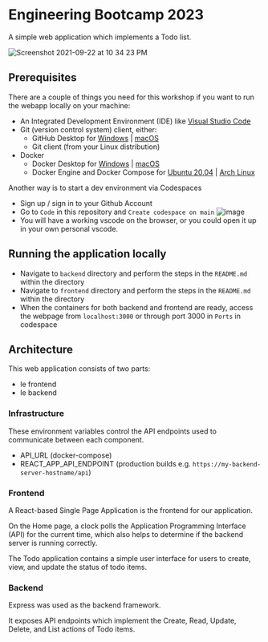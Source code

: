 # Engineering Bootcamp 2023

A simple web application which implements a Todo list.

![Screenshot 2021-09-22 at 10 34 23 PM](https://user-images.githubusercontent.com/710625/134364024-524fa9f5-fddc-4110-a6fc-98ad32cb25b0.png)

## Prerequisites
There are a couple of things you need for this workshop if you want to run the webapp locally on your machine:
- An Integrated Development Environment (IDE) like [Visual Studio Code](https://code.visualstudio.com/download)
- Git (version control system) client, either:
  - GitHub Desktop for [Windows](https://desktop.github.com) | [macOS](https://desktop.github.com)
  - Git client (from your Linux distribution)
- Docker
  - Docker Desktop for [Windows](https://docs.docker.com/desktop/windows/install/) | [macOS](https://docs.docker.com/desktop/mac/install/)
  - Docker Engine and Docker Compose for [Ubuntu 20.04](https://www.digitalocean.com/community/tutorials/how-to-install-and-use-docker-compose-on-ubuntu-20-04) | [Arch Linux](https://wiki.archlinux.org/title/docker)

Another way is to start a dev environment via Codespaces
* Sign up / sign in to your Github Account
* Go to `Code` in this repository and `Create codespace on main`
![image](https://github.com/Tingweiftw/gt-engineering-bootcamp-2023/assets/27615296/66ef16ea-55da-4d7e-9623-0e85a45fcab6)
* You will have a working vscode on the browser, or you could open it up in your own personal vscode.

## Running the application locally
- Navigate to `backend` directory and perform the steps in the `README.md` within the directory
- Navigate to `frontend` directory and perform the steps in the `README.md` within the directory
- When the containers for both backend and frontend are ready, access the webpage from `localhost:3000` or through port 3000 in `Ports` in codespace

## Architecture

This web application consists of two parts:
- le frontend
- le backend

### Infrastructure
These environment variables control the API endpoints used to communicate between each component.
- API_URL (docker-compose)
- REACT_APP_API_ENDPOINT (production builds e.g. `https://my-backend-server-hostname/api`)

### Frontend
A React-based Single Page Application is the frontend for our application.

On the Home page, a clock polls the Application Programming Interface (API) for the current time, which also helps to determine if the backend server is running correctly.

The Todo application contains a simple user interface for users to create, view, and update the status of todo items.

### Backend
Express was used as the backend framework.

It exposes API endpoints which implement the Create, Read, Update, Delete, and List actions of Todo items.
